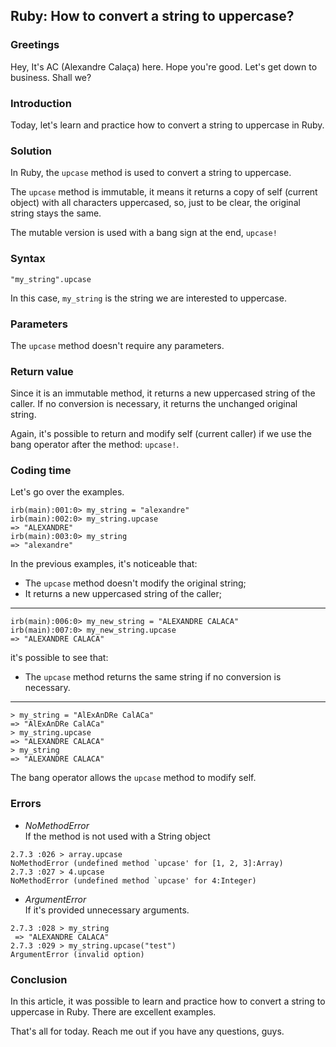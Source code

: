 ## Ruby: How to convert a string to uppercase?


### Greetings
Hey, It's AC (Alexandre Calaça) here. Hope you're good. Let's get down to business. Shall we?

### Introduction
Today, let's learn and practice how to convert a string to uppercase in Ruby.

### Solution
In Ruby, the `upcase` method is used to convert a string to uppercase.

The `upcase` method is immutable, it means it returns a copy of self (current object) with all characters uppercased, so, just to be clear, the original string stays the same.

The mutable version is used with a bang sign at the end, `upcase!`

### Syntax
`"my_string".upcase`

In this case, `my_string` is the string we are interested to uppercase.

### Parameters
The `upcase` method doesn't require any parameters.

### Return value
Since it is an immutable method, it returns a new uppercased string of the caller. If no conversion is necessary, it returns the unchanged original string.

Again, it's possible to return and modify self (current caller) if we use the bang operator after the method: `upcase!`.

### Coding time
Let's go over the examples.
```
irb(main):001:0> my_string = "alexandre"
irb(main):002:0> my_string.upcase
=> "ALEXANDRE"
irb(main):003:0> my_string
=> "alexandre"
```

In the previous examples, it's noticeable that:
- The `upcase` method doesn't modify the original string;
- It returns a new uppercased string of the caller;

---

```
irb(main):006:0> my_new_string = "ALEXANDRE CALACA"
irb(main):007:0> my_new_string.upcase
=> "ALEXANDRE CALACA"
```

it's possible to see that:
- The `upcase` method returns the same string if no conversion is necessary.

---

```
> my_string = "AlExAnDRe CalACa"
=> "AlExAnDRe CalACa" 
> my_string.upcase
=> "ALEXANDRE CALACA" 
> my_string
=> "ALEXANDRE CALACA" 
```
The bang operator allows the `upcase` method to modify self.

### Errors
- _NoMethodError_ <br/>
If the method is not used with a String object

```
2.7.3 :026 > array.upcase
NoMethodError (undefined method `upcase' for [1, 2, 3]:Array)
2.7.3 :027 > 4.upcase
NoMethodError (undefined method `upcase' for 4:Integer)
```

- _ArgumentError_ <br/>
If it's provided unnecessary arguments.

```
2.7.3 :028 > my_string
 => "ALEXANDRE CALACA" 
2.7.3 :029 > my_string.upcase("test")
ArgumentError (invalid option)
``` 

###  Conclusion
In this article, it was possible to learn and practice how to convert a string to uppercase in Ruby. There  are excellent examples.

That's all for today. Reach me out if you have any questions, guys.

